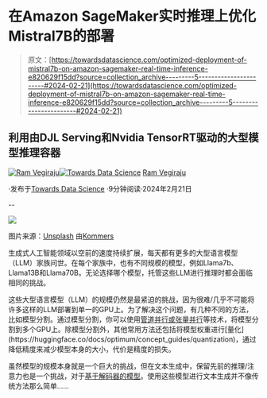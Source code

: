# 在Amazon SageMaker实时推理上优化Mistral7B的部署

> 原文：[https://towardsdatascience.com/optimized-deployment-of-mistral7b-on-amazon-sagemaker-real-time-inference-e820629f15dd?source=collection_archive---------5-----------------------#2024-02-21](https://towardsdatascience.com/optimized-deployment-of-mistral7b-on-amazon-sagemaker-real-time-inference-e820629f15dd?source=collection_archive---------5-----------------------#2024-02-21)

## 利用由DJL Serving和Nvidia TensorRT驱动的大型模型推理容器

[](https://ram-vegiraju.medium.com/?source=post_page---byline--e820629f15dd--------------------------------)[![Ram Vegiraju](../Images/07d9334e905f710d9f3c6187cf69a1a5.png)](https://ram-vegiraju.medium.com/?source=post_page---byline--e820629f15dd--------------------------------)[](https://towardsdatascience.com/?source=post_page---byline--e820629f15dd--------------------------------)[![Towards Data Science](../Images/a6ff2676ffcc0c7aad8aaf1d79379785.png)](https://towardsdatascience.com/?source=post_page---byline--e820629f15dd--------------------------------) [Ram Vegiraju](https://ram-vegiraju.medium.com/?source=post_page---byline--e820629f15dd--------------------------------)

·发布于[Towards Data Science](https://towardsdatascience.com/?source=post_page---byline--e820629f15dd--------------------------------) ·9分钟阅读·2024年2月21日

--

![](../Images/9c7701b317d1f4292baac6499df4b53c.png)

图片来源：[Unsplash](https://unsplash.com/photos/a-close-up-of-a-human-brain-on-a-white-surface-9A9TcXEsy6c) 由[Kommers](https://unsplash.com/@kommers)

生成式人工智能领域以空前的速度持续扩展，每天都有更多的大型语言模型（LLM）家族问世。在每个家族中，也有不同规模的模型，例如Llama7b、Llama13B和Llama70B。无论选择哪个模型，托管这些LLM进行推理时都会面临相同的挑战。

这些大型语言模型（LLM）的规模仍然是最紧迫的挑战，因为很难/几乎不可能将许多这样的LLM部署到单一的GPU上。为了解决这个问题，有几种不同的方法，比如模型分割。通过模型分割，你可以使用[管道并行或张量并行](https://colossalai.org/docs/concepts/paradigms_of_parallelism/#:~:text=There%20are%20generally%20two%20types,to%20parallelize%20computation%20between%20layers.)等技术，将模型分割到多个GPU上。除模型分割外，其他常用方法还包括将模型权重进行[量化](https://huggingface.co/docs/optimum/concept_guides/quantization)，通过降低精度来减少模型本身的大小，代价是精度的损失。

虽然模型的规模本身就是一个巨大的挑战，但在文本生成中，保留先前的推理/注意力也是一个挑战，对于[基于解码器的模型](/llms-and-transformers-from-scratch-the-decoder-d533008629c5)。使用这些模型进行文本生成并不像传统方法那么简单……
